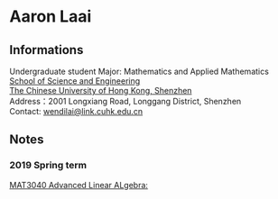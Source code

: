 # Aaron Laai

## Informations
Undergraduate student
Major: Mathematics and Applied Mathematics  
[School of Science and Engineering](http://sse.cuhk.edu.cn/en)  
[The Chinese University of Hong Kong, Shenzhen](http://www.cuhk.edu.cn/en)  
Address：2001 Longxiang Road, Longgang District, Shenzhen  
Contact: wendilai@link.cuhk.edu.cn  


## Notes
### 2019 Spring term
[MAT3040 Advanced Linear ALgebra:](https://github.com/AaronLaai/aaronlaai.github.io/raw/master/MAT3040_Advanced_Linear_Algebra/MAT3040_notes.pdf)

